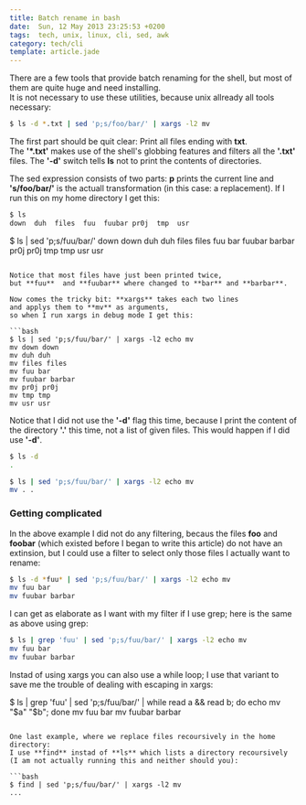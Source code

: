 ```yaml
---
title: Batch rename in bash
date:  Sun, 12 May 2013 23:25:53 +0200
tags:  tech, unix, linux, cli, sed, awk
category: tech/cli
template: article.jade
---
```


There are a few tools that provide batch renaming for the shell,
but most of them are quite huge and need installing.  
It is not necessary to use these utilities,
because unix allready all tools necessary:

```bash
$ ls -d *.txt | sed 'p;s/foo/bar/' | xargs -l2 mv
```

The first part should be quit clear: Print all files ending with
**txt**.     
The **'\*.txt'** makes use of the shell's globbing features
and filters all the **'.txt'** files.
The **'-d'** switch tells **ls** not to print the contents of directories.  


The sed expression consists of two parts: **p** prints
the current line and **'s/foo/bar/'** is the actuall transformation
(in this case: a replacement).
If I run this on my home directory I get this:

```bash
$ ls
down  duh  files  fuu  fuubar pr0j  tmp  usr
```

$ ls | sed 'p;s/fuu/bar/'
down
down
duh
duh
files
files
fuu
bar
fuubar
barbar
pr0j
pr0j
tmp
tmp
usr
usr
```

Notice that most files have just been printed twice,
but **fuu**  and **fuubar** where changed to **bar** and **barbar**.

Now comes the tricky bit: **xargs** takes each two lines 
and applys them to **mv** as arguments, 
so when I run xargs in debug mode I get this:

```bash
$ ls | sed 'p;s/fuu/bar/' | xargs -l2 echo mv 
mv down down
mv duh duh
mv files files
mv fuu bar
mv fuubar barbar
mv pr0j pr0j
mv tmp tmp
mv usr usr
```

Notice that I did not use the **'-d'** flag this time,
because I print the content of the directory **'.'** this time,
not a list of given files.
This would happen if I did use **'-d'**.

```bash
$ ls -d
.

$ ls | sed 'p;s/fuu/bar/' | xargs -l2 echo mv
mv . .
```

### Getting complicated

In the above example I did not do any filtering,
becaus the files **foo** and **foobar** 
(which existed before I began to write this article)
do not have an extinsion, but I could use a filter to select only those files I
actually want to rename:

```bash
$ ls -d *fuu* | sed 'p;s/fuu/bar/' | xargs -l2 echo mv
mv fuu bar
mv fuubar barbar
```

I can get as elaborate as I want with my filter if I use grep; 
here is the same as above using grep:

```bash
$ ls | grep 'fuu' | sed 'p;s/fuu/bar/' | xargs -l2 echo mv
mv fuu bar
mv fuubar barbar
```

Instad of using xargs you can also use a while loop;
I use that variant to save me the trouble of dealing with escaping in xargs:

$ ls | grep 'fuu' | sed 'p;s/fuu/bar/' | while read a && read b; do echo mv "$a" "$b"; done
mv fuu bar
mv fuubar barbar
```

One last example, where we replace files recoursively in the home directory:
I use **find** instad of **ls** which lists a directory recoursively
(I am not actually running this and neither should you):

```bash
$ find | sed 'p;s/fuu/bar/' | xargs -l2 mv
...
```
